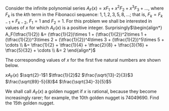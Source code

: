 Consider the infinite polynomial series $A_F(x) = x F_1 + x^2 F_2 + x^3 F_3 + \dots$, where $F_k$ is the $k$th term in the Fibonacci sequence: $1, 1, 2, 3, 5, 8, \dots$; that is, $F_k = F_{k-1} + F_{k-2}$, $F_1 = 1$ and $F_2 = 1$.
For this problem we shall be interested in values of $x$ for which $A_F(x)$ is a positive integer.
Surprisingly$\begin{align*} 
A_F(\tfrac{1}{2})
 &= (\tfrac{1}{2})\times 1 + (\tfrac{1}{2})^2\times 1 + (\tfrac{1}{2})^3\times 2 + (\tfrac{1}{2})^4\times 3 + (\tfrac{1}{2})^5\times 5 + \cdots \\ 
 &= \tfrac{1}{2} + \tfrac{1}{4} + \tfrac{2}{8} + \tfrac{3}{16} + \tfrac{5}{32} + \cdots \\
 &= 2
\end{align*}$

The corresponding values of $x$ for the first five natural numbers are shown below.

$x$$A_F(x)$
$\sqrt{2}-1$$1$
$\tfrac{1}{2}$$2$
$\frac{\sqrt{13}-2}{3}$$3$
$\frac{\sqrt{89}-5}{8}$$4$
$\frac{\sqrt{34}-3}{5}$$5$

We shall call $A_F(x)$ a golden nugget if $x$ is rational, because they become increasingly rarer; for example, the $10$th golden nugget is $74049690$.
Find the $15$th golden nugget.